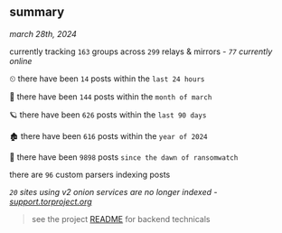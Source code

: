 
## summary
_march 28th, 2024_

currently tracking `163` groups across `299` relays & mirrors - _`77` currently online_

⏲ there have been `14` posts within the `last 24 hours`

🦈 there have been `144` posts within the `month of march`

🪐 there have been `626` posts within the `last 90 days`

🏚 there have been `616` posts within the `year of 2024`

🦕 there have been `9898` posts `since the dawn of ransomwatch`

there are `96` custom parsers indexing posts

_`20` sites using v2 onion services are no longer indexed - [support.torproject.org](https://support.torproject.org/onionservices/v2-deprecation/)_

> see the project [README](https://github.com/joshhighet/ransomwatch#ransomwatch--) for backend technicals
